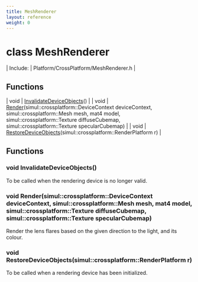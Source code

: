 ```yaml
---
title: MeshRenderer
layout: reference
weight: 0
---
```

class MeshRenderer
===

| Include: | Platform/CrossPlatform/MeshRenderer.h |



Functions
---

| void | [InvalidateDeviceObjects](#InvalidateDeviceObjects)() |
| void | [Render](#Render)(simul::crossplatform::DeviceContext deviceContext, simul::crossplatform::Mesh mesh, mat4 model, simul::crossplatform::Texture diffuseCubemap, simul::crossplatform::Texture specularCubemap) |
| void | [RestoreDeviceObjects](#RestoreDeviceObjects)(simul::crossplatform::RenderPlatform r) |


Functions
---

### <a name="InvalidateDeviceObjects"/>void InvalidateDeviceObjects()
To be called when the rendering device is no longer valid.

### <a name="Render"/>void Render(simul::crossplatform::DeviceContext deviceContext, simul::crossplatform::Mesh mesh, mat4 model, simul::crossplatform::Texture diffuseCubemap, simul::crossplatform::Texture specularCubemap)
Render the lens flares based on the given direction to the light, and its colour.

### <a name="RestoreDeviceObjects"/>void RestoreDeviceObjects(simul::crossplatform::RenderPlatform r)
To be called when a rendering device has been initialized.
